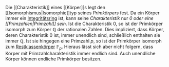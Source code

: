 Die [[Charakteristik]] eines [[Körper]]s legt den [[Isomorphismus|Isomorphie]]typ seines *Primkörpers* fest. Da ein Körper immer ein [Integritätsring](https://de.wikipedia.org/wiki/Integrit%C3%A4tsring#Charakteristik "Integritätsring") ist, kann seine *Charakteristik* nur *0 oder eine [[Primzahlen|Primzahl]] sein*. Ist die Charakteristik 0, so ist der Primkörper isomorph zum Körper $\mathbb Q$ der rationalen Zahlen. Dies impliziert, dass Körper, deren Charakteristik 0 ist, immer unendlich sind, schließlich enthalten sie immer $\mathbb Q$. Ist sie hingegen eine Primzahl $p$, so ist der Primkörper isomorph zum [Restklassenkörper](https://de.wikipedia.org/wiki/Restklassenk%C3%B6rper "Restklassenkörper") $\mathbb {F} _{p}$. Hieraus lässt sich aber nicht folgern, dass Körper mit Primzahlcharakteristik immer endlich sind. Auch unendliche Körper können endliche Primkörper besitzen.